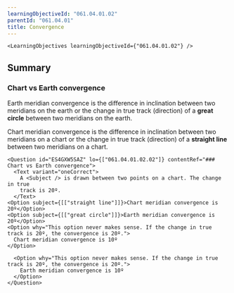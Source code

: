 ```yaml
---
learningObjectiveId: "061.04.01.02"
parentId: "061.04.01"
title: Convergence
---
```


```tsx eval
<LearningObjectives learningObjectiveId={"061.04.01.02"} />
```

## Summary

### Chart vs Earth convergence

Earth meridian convergence is the difference in inclination between two
meridians on the earth or the change in true track (direction) of a **great
circle** between two meridians on the earth.

Chart meridian convergence is the difference in inclination between two
meridians on a chart or the change in true track (direction) of a **straight
line** between two meridians on a chart.

```tsx
<Question id="ES4GXW5SAZ" lo={["061.04.01.02.02"]} contentRef="### Chart vs Earth convergence">
  <Text variant="oneCorrect">
    A <Subject /> is drawn between two points on a chart. The change in true
    track is 20º.
  </Text>
<Option subject={[["straight line"]]}>Chart meridian convergence is 20º</Option>
<Option subject={[["great circle"]]}>Earth meridian convergence is 20º</Option>
<Option why="This option never makes sense. If the change in true track is 20º, the convergence is 20º.">
  Chart meridian convergence is 10º
</Option>

  <Option why="This option never makes sense. If the change in true track is 20º, the convergence is 20º.">
    Earth meridian convergence is 10º
  </Option>
</Question>
```
